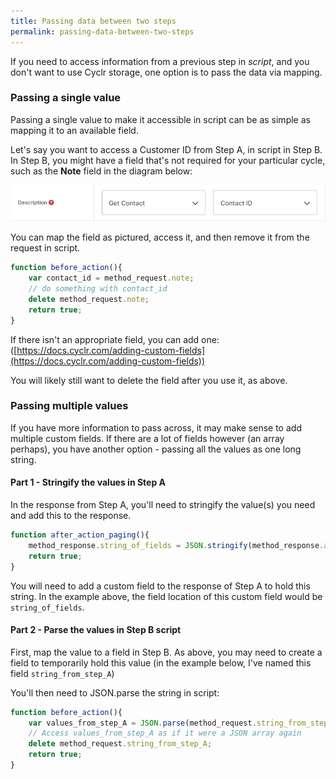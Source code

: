 ```yaml
---
title: Passing data between two steps
permalink: passing-data-between-two-steps
---
```


If you need to access information from a previous step in *script*, and you don't want to use Cyclr storage, one option is to pass the data via mapping.

### Passing a single value

Passing a single value to make it accessible in script can be as simple as mapping it to an available field.

Let's say you want to access a Customer ID from Step A, in script in Step B.  In Step B, you might have a field that's not required for your particular cycle, such as the **Note** field in the diagram below:

![Temporary Mapping](./images/temp-map.png)


You can map the field as pictured, access it, and then remove it from the request in script.

```javascript
function before_action(){
	var contact_id = method_request.note;
	// do something with contact_id
	delete method_request.note;
	return true;
}
```

If there isn't an appropriate field, you can add one:([https://docs.cyclr.com/adding-custom-fields](https://docs.cyclr.com/adding-custom-fields))

You will likely still want to delete the field after you use it, as above.

### Passing multiple values

If you have more information to pass across, it may make sense to add multiple custom fields.  If there are a lot of fields however (an array perhaps), you have another option - passing all the values as one long string.

#### Part 1 - Stringify the values in Step A

In the response from Step A, you'll need to stringify the value(s) you need and add this to the response. 

```javascript
function after_action_paging(){
	method_response.string_of_fields = JSON.stringify(method_response.array_to_shrink);
	return true;
}
```

You will need to add a custom field to the response of Step A to hold this string.  In the example above, the field location of this custom field would be ``string_of_fields``.

#### Part 2 - Parse the values in Step B script

First, map the value to a field in Step B.  As above, you may need to create a field to temporarily hold this value (in the example below, I've named this field ``string_from_step_A``)

You'll then need to JSON.parse the string in script:
```javascript
function before_action(){
	var values_from_step_A = JSON.parse(method_request.string_from_step_A);
	// Access values_from_step_A as if it were a JSON array again
	delete method_request.string_from_step_A;
	return true;
}
```
